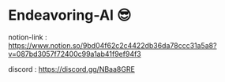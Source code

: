 # Endeavoring-AI 😎

notion-link : https://www.notion.so/9bd04f62c2c4422db36da78ccc31a5a8?v=087bd3057f72400c99a1ab41f9ef94f3

discord : https://discord.gg/NBaa8GRE
